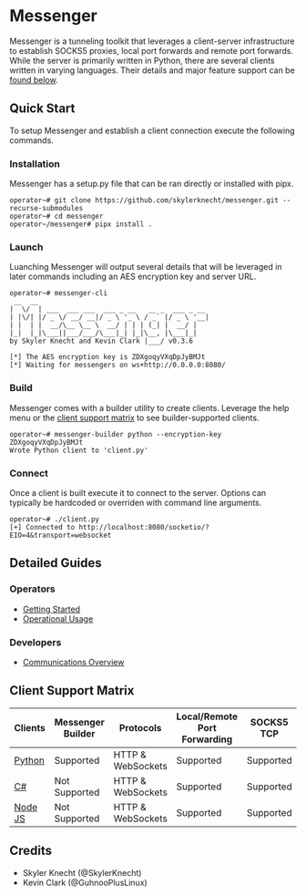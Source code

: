 # Messenger

Messenger is a tunneling toolkit that leverages a client-server infrastructure
to establish SOCKS5 proxies, local port forwards and remote port forwards. While 
the server is primarily written in Python, there are several clients written in
varying languages. Their details and major feature support can be 
[found below](https://github.com/skylerknecht/messenger?tab=readme-ov-file#client-support-matrix). 

## Quick Start

To setup Messenger and establish a client connection execute the following commands. 

### Installation
Messenger has a setup.py file that can be ran directly or installed with pipx. 
```
operator~# git clone https://github.com/skylerknecht/messenger.git --recurse-submodules
operator~# cd messenger
operator~/messenger# pipx install .
```

### Launch
Luanching Messenger will output several details that will be leveraged in later commands including
an AES encryption key and server URL. 
```
operator~# messenger-cli
 __  __
|  \/  | ___  ___ ___  ___ _ __   __ _  ___ _ __
| |\/| |/ _ \/ __/ __|/ _ \ '_ \ / _` |/ _ \ '__|
| |  | |  __/\__ \__ \  __/ | | | (_| |  __/ |
|_|  |_|\___||___/___/\___|_| |_|\__, |\___|_|
by Skyler Knecht and Kevin Clark |___/ v0.3.6

[*] The AES encryption key is ZDXgoqyVXqDpJyBMJt
[*] Waiting for messengers on ws+http://0.0.0.0:8080/
```

### Build
Messenger comes with a builder utility to create clients. Leverage the help menu or the 
[client support matrix](https://github.com/skylerknecht/messenger?tab=readme-ov-file#client-support-matrix)
to see builder-supported clients.
```
operator~# messenger-builder python --encryption-key ZDXgoqyVXqDpJyBMJt
Wrote Python client to 'client.py'
```

### Connect
Once a client is built execute it to connect to the server. Options can typically be hardcoded or overriden 
with command line arguments. 
```
operator~# ./client.py
[+] Connected to http://localhost:8080/socketio/?EIO=4&transport=websocket
```

## Detailed Guides

### Operators
- [Getting Started](docs/getting-started.md)  
- [Operational Usage](docs/operational-usage.md)  


### Developers 
- [Communications Overview](docs/communications.md)


## Client Support Matrix

| Clients                                                            | Messenger Builder | Protocols         | Local/Remote Port Forwarding | SOCKS5 TCP | SOCKS5 UDP    |
|--------------------------------------------------------------------|-------------------|-------------------|------------------------------|------------|---------------|
| [Python](https://github.com/skylerknecht/messenger-client-python)  | Supported         | HTTP & WebSockets | Supported                    | Supported  | Not Supported |
| [C#](https://github.com/skylerknecht/messenger-client-python)      | Not Supported     | HTTP & WebSockets | Supported                    | Supported  | Not Supported |
| [Node JS](https://github.com/skylerknecht/messenger-client-nodejs) | Not Supported     | HTTP & WebSockets | Supported                    | Supported  | Not Supported |

## Credits 

- Skyler Knecht (@SkylerKnecht)
- Kevin Clark (@GuhnooPlusLinux)
